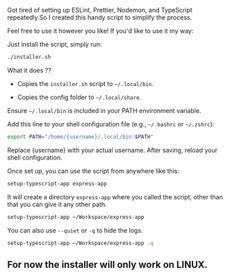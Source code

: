 Got tired of setting up ESLint, Prettier, Nodemon, and TypeScript repeatedly.So I created this handy script to simplify the process.

Feel free to use it however you like! If you'd like to use it my way:

Just install the script, simply run:
```bash
./installer.sh
```
What it does ??
- Copies the `installer.sh` script to `~/.local/bin`.

- Copies the config folder to `~/.local/share`.

Ensure `~/.local/bin` is included in your PATH environment variable.

Add this line to your shell configuration file (e.g., `~/.bashrc` or `~/.zshrc`):
```bash
export PATH="/home/{username}/.local/bin:$PATH"
```

Replace {username} with your actual username. After saving, reload your shell configuration.

Once set up, you can use the script from anywhere like this:
```bash
setup-typescript-app express-app
```

It will create a directory `express-app` where you called the script, other than that you can give it any other path.
```bash
setup-typescript-app ~/Workspace/express-app
```

You can also use `--quiet` or `-q` to hide the logs.
```bash
setup-typescript-app ~/Workspace/express-app -q
```


## For now the installer will only work on LINUX.

